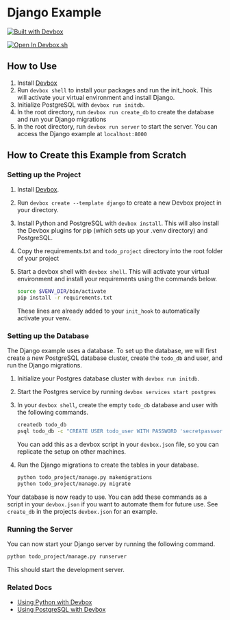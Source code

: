 # Django Example

[![Built with Devbox](https://jetpack.io/img/devbox/shield_moon.svg)](https://jetpack.io/devbox/docs/contributor-quickstart/)

[![Open In Devbox.sh](https://jetpack.io/img/devbox/open-in-devbox.svg)](https://devbox.sh/new?template=django)

## How to Use

1. Install [Devbox](https://www.jetpack.io/devbox/docs/installing_devbox/)
1. Run `devbox shell` to install your packages and run the init_hook. This will activate your virtual environment and install Django.
1. Initialize PostgreSQL with `devbox run initdb`.
1. In the root directory, run `devbox run create_db` to create the database and run your Django migrations
1. In the root directory, run `devbox run server` to start the server. You can access the Django example at `localhost:8000`

## How to Create this Example from Scratch

### Setting up the Project

1. Install [Devbox](https://www.jetpack.io/devbox/docs/installing_devbox/).
1. Run `devbox create --template django` to create a new Devbox project in your directory.
1. Install Python and PostgreSQL with `devbox install`. This will also install the Devbox plugins for pip (which sets up your .venv directory) and PostgreSQL.
1. Copy the requirements.txt and `todo_project` directory into the root folder of your project
1. Start a devbox shell with `devbox shell`. This will activate your virtual environment and install your requirements using the commands below.

   ```bash
   source $VENV_DIR/bin/activate
   pip install -r requirements.txt
   ```

   These lines are already added to your `init_hook` to automatically activate your venv.


### Setting up the Database

The Django example uses a database. To set up the database, we will first create a new PostgreSQL database cluster, create the `todo_db` and user, and run the Django migrations.

1. Initialize your Postgres database cluster with `devbox run initdb`.

1. Start the Postgres service by running `devbox services start postgres`

1. In your `devbox shell`, create the empty `todo_db` database and user with the following commands.

   ```bash
   createdb todo_db
   psql todo_db -c "CREATE USER todo_user WITH PASSWORD 'secretpassword';"
   ```

   You can add this as a devbox script in your `devbox.json` file, so you can replicate the setup on other machines.

1. Run the Django migrations to create the tables in your database.

   ```bash
   python todo_project/manage.py makemigrations
   python todo_project/manage.py migrate
   ```

Your database is now ready to use. You can add these commands as a script in your `devbox.json` if you want to automate them for future use. See `create_db` in the projects `devbox.json` for an example.

### Running the Server

You can now start your Django server by running the following command.

   ```bash
   python todo_project/manage.py runserver
   ```

This should start the development server.

### Related Docs

* [Using Python with Devbox](https://www.jetpack.io/devbox/docs/devbox_examples/languages/python/)
* [Using PostgreSQL with Devbox](https://www.jetpack.io/devbox/docs/devbox_examples/stacks/django/)
